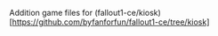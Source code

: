 Addition game files for (fallout1-ce/kiosk)[https://github.com/byfanforfun/fallout1-ce/tree/kiosk]


